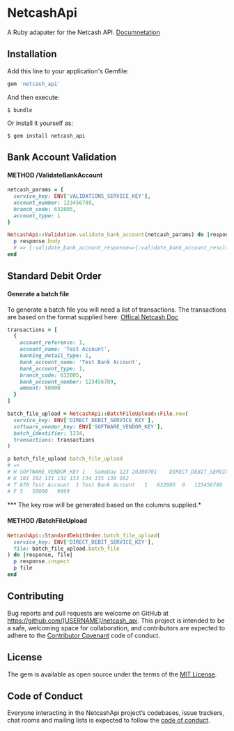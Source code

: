 # NetcashApi

A Ruby adapater for the Netcash API.
[Documnetation](https://api.netcash.co.za/)

## Installation

Add this line to your application's Gemfile:

```ruby
gem 'netcash_api'
```

And then execute:

    $ bundle

Or install it yourself as:

    $ gem install netcash_api

## Bank Account Validation

#### METHOD /ValidateBankAccount

```ruby
netcash_params = {
  service_key: ENV['VALIDATIONS_SERVICE_KEY'],
  account_number: 123456789,
  branch_code: 632005,
  account_type: 1
}

NetcashApi::Validation.validate_bank_account(netcash_params) do |response|
  p response.body
  # => {:validate_bank_account_response=>{:validate_bank_account_result=>"0", :@xmlns=>"http://tempuri.org/"}}
end
```

## Standard Debit Order

#### Generate a batch file
To generate a batch file you will need a list of transactions. The transactions are based on the format supplied here: [Offical Netcash Doc](https://api.netcash.co.za/inbound-payments/standard-debit-orders/)

```ruby
transactions = [
  {
    account_reference: 1,
    account_name: 'Test Account',
    banking_detail_type: 1,
    bank_account_name: 'Test Bank Account',
    bank_account_type: 1,
    branch_code: 632005,
    bank_account_number: 123456789,
    amount: 50000
  }
]

batch_file_upload = NetcashApi::BatchFileUpload::File.new(
  service_key: ENV['DIRECT_DEBIT_SERVICE_KEY'],
  software_vendor_key: ENV['SOFTWARE_VENDOR_KEY'],
  batch_identifier: 1234,
  transactions: transactions
)

p batch_file_upload.batch_file_upload
# =>
# H SOFTWARE_VENDOR_KEY	1	SameDay	123	20200701	DIRECT_DEBIT_SERVICE_KEY
# K	101	102	131	132	133	134	135	136	162
# T	670	Test Account  1	Test Bank Account	1	632005	0	123456789	50000
# F	5	50000	9999

```
*** The key row will be generated based on the columns supplied.*

#### METHOD /BatchFileUpload

```ruby
NetcashApi::StandardDebitOrder.batch_file_upload(
  service_key: ENV['DIRECT_DEBIT_SERVICE_KEY'],
  file: batch_file_upload.batch_file
) do |response, file|
  p response.inspect
  p file
end
```

## Contributing

Bug reports and pull requests are welcome on GitHub at https://github.com/[USERNAME]/netcash_api. This project is intended to be a safe, welcoming space for collaboration, and contributors are expected to adhere to the [Contributor Covenant](http://contributor-covenant.org) code of conduct.

## License

The gem is available as open source under the terms of the [MIT License](https://opensource.org/licenses/MIT).

## Code of Conduct

Everyone interacting in the NetcashApi project’s codebases, issue trackers, chat rooms and mailing lists is expected to follow the [code of conduct](https://github.com/[USERNAME]/netcash_api/blob/master/CODE_OF_CONDUCT.md).
